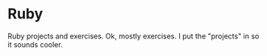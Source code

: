 # Ruby
Ruby projects and exercises. Ok, mostly exercises. I put the "projects" in so it sounds cooler.
